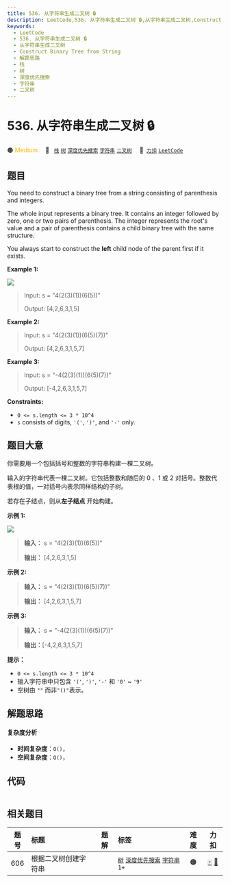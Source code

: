 ```yaml
---
title: 536. 从字符串生成二叉树 🔒
description: LeetCode,536. 从字符串生成二叉树 🔒,从字符串生成二叉树,Construct Binary Tree from String,解题思路,栈,树,深度优先搜索,字符串,二叉树
keywords:
  - LeetCode
  - 536. 从字符串生成二叉树 🔒
  - 从字符串生成二叉树
  - Construct Binary Tree from String
  - 解题思路
  - 栈
  - 树
  - 深度优先搜索
  - 字符串
  - 二叉树
---
```


# 536. 从字符串生成二叉树 🔒

🟠 <font color=#ffb800>Medium</font>&emsp; 🔖&ensp; [`栈`](/tag/stack.md) [`树`](/tag/tree.md) [`深度优先搜索`](/tag/depth-first-search.md) [`字符串`](/tag/string.md) [`二叉树`](/tag/binary-tree.md)&emsp; 🔗&ensp;[`力扣`](https://leetcode.cn/problems/construct-binary-tree-from-string) [`LeetCode`](https://leetcode.com/problems/construct-binary-tree-from-string)

## 题目

You need to construct a binary tree from a string consisting of parenthesis
and integers.

The whole input represents a binary tree. It contains an integer followed by
zero, one or two pairs of parenthesis. The integer represents the root's value
and a pair of parenthesis contains a child binary tree with the same
structure.

You always start to construct the **left** child node of the parent first if
it exists.



**Example 1:**

![](https://fastly.jsdelivr.net/gh/doocs/leetcode@main/solution/0500-0599/0536.Construct%20Binary%20Tree%20from%20String/images/butree.jpg)

> Input: s = "4(2(3)(1))(6(5))"
> 
> Output: [4,2,6,3,1,5]

**Example 2:**

> Input: s = "4(2(3)(1))(6(5)(7))"
> 
> Output: [4,2,6,3,1,5,7]

**Example 3:**

> Input: s = "-4(2(3)(1))(6(5)(7))"
> 
> Output: [-4,2,6,3,1,5,7]

**Constraints:**

  * `0 <= s.length <= 3 * 10^4`
  * `s` consists of digits, `'('`, `')'`, and `'-'` only.


## 题目大意

你需要用一个包括括号和整数的字符串构建一棵二叉树。

输入的字符串代表一棵二叉树。它包括整数和随后的 0 、1 或 2 对括号。整数代表根的值，一对括号内表示同样结构的子树。

若存在子结点，则从**左子结点** 开始构建。



**示例 1:**

![](https://fastly.jsdelivr.net/gh/doocs/leetcode@main/solution/0500-0599/0536.Construct%20Binary%20Tree%20from%20String/images/butree.jpg)

> 
> 
> 
> 
> 
> **输入：** s = "4(2(3)(1))(6(5))"
> 
> **输出：** [4,2,6,3,1,5]
> 
> 

**示例 2:**

> 
> 
> 
> 
> 
> **输入：** s = "4(2(3)(1))(6(5)(7))"
> 
> **输出：** [4,2,6,3,1,5,7]
> 
> 

**示例 3:**

> 
> 
> 
> 
> 
> **输入：** s = "-4(2(3)(1))(6(5)(7))"
> 
> **输出：**[-4,2,6,3,1,5,7]
> 
> 



**提示：**

  * `0 <= s.length <= 3 * 10^4`
  * 输入字符串中只包含 `'('`, `')'`, `'-'` 和 `'0'` ~ `'9'` 
  * 空树由 `""` 而非`"()"`表示。


## 解题思路

#### 复杂度分析

- **时间复杂度**：`O()`，
- **空间复杂度**：`O()`，

## 代码

```javascript

```

## 相关题目

<!-- prettier-ignore -->
| 题号 | 标题 | 题解 | 标签 | 难度 | 力扣 |
| :------: | :------ | :------: | :------ | :------: | :------: |
| 606 | 根据二叉树创建字符串 |  |  [`树`](/tag/tree.md) [`深度优先搜索`](/tag/depth-first-search.md) [`字符串`](/tag/string.md) `1+` | 🟠 | [🀄️](https://leetcode.cn/problems/construct-string-from-binary-tree) [🔗](https://leetcode.com/problems/construct-string-from-binary-tree) |